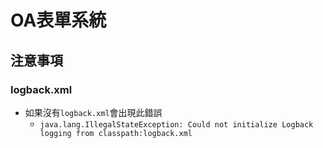 # OA表單系統

## 注意事項
### logback.xml
- 如果沒有`logback.xml`會出現此錯誤
  - `java.lang.IllegalStateException: Could not initialize Logback logging from classpath:logback.xml`
